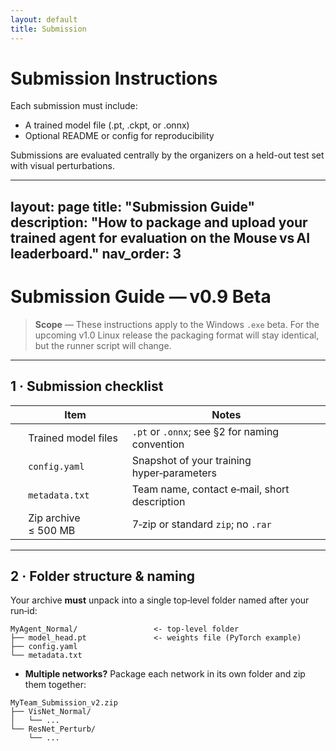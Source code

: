 ```yaml
---
layout: default
title: Submission
---
```


# Submission Instructions

Each submission must include:
- A trained model file (.pt, .ckpt, or .onnx)
- Optional README or config for reproducibility

Submissions are evaluated centrally by the organizers on a held-out test set with visual perturbations.

---

layout: page
title: "Submission Guide"
description: "How to package and upload your trained agent for evaluation on the Mouse vs AI leaderboard."
nav\_order: 3
-------------

# Submission Guide — v0.9 Beta

> **Scope** — These instructions apply to the Windows `.exe` beta. For the upcoming v1.0 Linux release the packaging format will stay identical, but the runner script will change.

---

## 1 · Submission checklist

|   | Item                 | Notes                                                                       |
| - | -------------------- | --------------------------------------------------------------------------- |
|   | Trained model files  | `.pt` or `.onnx`; see §2 for naming convention                              |
|   | `config.yaml`        | Snapshot of your training hyper‑parameters                                  |
|   | `metadata.txt`       | Team name, contact e‑mail, short description                                |
|   | Zip archive ≤ 500 MB | 7‑zip or standard `zip`; no `.rar`                                          |

---

## 2 · Folder structure & naming

Your archive **must** unpack into a single top‑level folder named after your run‑id:

```
MyAgent_Normal/                 <‑ top‑level folder
├── model_head.pt               <‑ weights file (PyTorch example)
├── config.yaml
└── metadata.txt
```

* **Multiple networks?** Package each network in its own folder and zip them
  together:

```
MyTeam_Submission_v2.zip
├── VisNet_Normal/
│   └── ...
└── ResNet_Perturb/
    └── ...
```


<!--
---

## 3 · Create the archive

```cmd
:: Windows PowerShell example
Compress-Archive -Path VisNet_Normal,ResNet_Perturb -DestinationPath MyTeam_Submission_v2.zip
```

Verify size ≤ 500 MB and compute a SHA‑256 checksum (recommended):

```cmd
CertUtil -hashfile MyTeam_Submission_v2.zip SHA256
```

---

## 4 · Local validation (strongly recommended)

Run the provided `validate_submission.py` script before uploading:

```cmd
conda activate mouse2
python tools\validate_submission.py --zip MyTeam_Submission_v2.zip \
       --env MouseVsAI_Windows_v0.9.exe --episodes 10
```

The script will:

1. Unpack the zip into a temp folder.
2. Load each model into the evaluation runner.
3. Play 10 short episodes to verify file integrity and runtime (< 10 s each).

If all checks pass, you’ll see `VALIDATION OK`.

---

## 5 · Upload to the leaderboard

1. Log in to the [https://mouse-vs-ai.](https://mouse-vs-ai.leaderboard.io)[*leaderboard*](https://mouse-vs-ai.leaderboard.io)[.io](https://mouse-vs-ai.leaderboard.io) portal.
2. Click **Submit** → **Upload Zip**.
3. Attach `MyTeam_Submission_v2.zip` and paste the SHA‑256 hash.
4. Agree to the rules and click **Submit**.
5. Refresh your team page; status will show **Queued → Running → Scored**.

> **Submission limit** — You may upload up to **3** zip files per week.
> Only the highest‑ranked model before the final deadline counts for prizes.

---

## 6 · Evaluation protocol

| Stage                       | Episodes | Perturbations               | Metrics   |
| --------------------------- | -------- | --------------------------- | --------- |
| Public leaderboard          | 50       | Same fog levels as training | ASR & MSR |
| Private leaderboard         | 100      | Held‑out perturbations      | ASR & MSR |
| (Optional) Neural alignment | 80       | No perturbation             | Pearson r |

Detailed scoring scripts live in the *starter‑kit/evaluation* folder.

---

## 7 · Common errors & fixes

| Error message                 | Likely cause                                 | Fix                                                               |
| ----------------------------- | -------------------------------------------- | ----------------------------------------------------------------- |
| `Model file not found`        | Wrong path inside archive                    | Keep `model_head.pt` at first level of each run folder            |
| `RuntimeError: size mismatch` | Wrong network architecture vs. saved weights | Ensure you export with the same class definition used in training |
| `Timeout after 5 min`         | Model too large or slow                      | Optimise inference (e.g., TorchScript) or contact organisers      |

---

## 8 · Licence & rules recap

* By submitting you grant the organisers a non‑exclusive licence to evaluate your model weights **only** for leaderboard purposes.
* Your code and data remain your intellectual property.
* Full rules: [rules.md](rules.html).

---

Need help? Ping **@organisers** in the Discord or open an issue in the GitHub starter kit.



